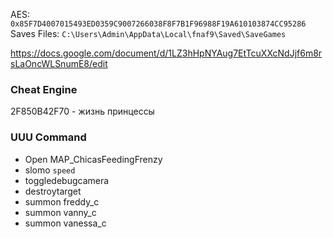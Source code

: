 AES: `0x85F7D4007015493ED0359C9007266038F8F7B1F96988F19A610103874CC95286`
<br>
Saves Files: `C:\Users\Admin\AppData\Local\fnaf9\Saved\SaveGames`

https://docs.google.com/document/d/1LZ3hHpNYAug7EtTcuXXcNdJjf6m8rsLaOncWLSnumE8/edit

### Cheat Engine
2F850B42F70 - жизнь принцессы

### UUU Command
- Open MAP_ChicasFeedingFrenzy
- slomo `speed`
- toggledebugcamera
- destroytarget
- summon freddy_c
- summon vanny_c
- summon vanessa_c
